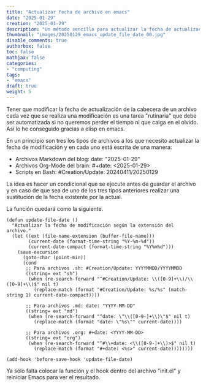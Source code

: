 ```yaml
---
title: "Actualizar fecha de archivo en emacs"
date: "2025-01-29"
creation: "2025-01-29"
description: "Un método sencillo para actualizar la fecha de actualización dentro de un archivo gracias a elisp y emacs"
thumbnail: "images/20250129_emacs_update_file_date_00.jpg"
disable_comments: true
authorbox: false
toc: false
mathjax: false
categories:
- "computing"
tags:
- "emacs"
draft: true
weight: 5
---
```

Tener que modificar la fecha de actualización de la cabecera de un archivo cada vez que se realiza una modificación es una tarea "rutinaria" que debe ser automatizada si no queremos perder el tiempo ni que caiga en el olvido. Así lo he conseguido gracias a elisp en emacs.
<!--more-->
En un principio son tres los tipos de archivos a los que necesito actualizar la fecha de modificación y en cada uno está escrita de una manera:

- Archivos Markdown del blog: date: "2025-01-29"
- Archivos Org-Mode del brain: #+date: <2025-01-29>
- Scripts en Bash: #Creation/Update: 20240411/20250129

La idea es hacer un condicional que se ejecute antes de guardar el archivo y en caso de que sea de uno de los tres tipos anteriores realizar una sustitución de la fecha existente por la actual.

La función quedará como la siguiente.

``` elisp
(defun update-file-date ()
  "Actualizar la fecha de modificación según la extensión del archivo."
  (let ((ext (file-name-extension (buffer-file-name)))
        (current-date (format-time-string "%Y-%m-%d"))
        (current-date-compact (format-time-string "%Y%m%d")))
    (save-excursion
      (goto-char (point-min))
      (cond
       ;; Para archivos .sh: #Creation/Update: YYYYMMDD/YYYYMMDD
       ((string= ext "sh")
        (when (re-search-forward "^#Creation/Update: \\([0-9]+\\)/\\([0-9]+\\)$" nil t)
          (replace-match (format "#Creation/Update: %s/%s" (match-string 1) current-date-compact))))

       ;; Para archivos .md: date: "YYYY-MM-DD"
       ((string= ext "md")
        (when (re-search-forward "^date: \"\\([0-9-]+\\)\"$" nil t)
          (replace-match (format "date: \"%s\"" current-date))))

       ;; Para archivos .org: #+date: <YYYY-MM-DD>
       ((string= ext "org")
        (when (re-search-forward "^#\\+date: <\\([0-9-]+\\)>$" nil t)
          (replace-match (format "#+date: <%s>" current-date))))))))

(add-hook 'before-save-hook 'update-file-date)
```

Ya sólo falta colocar la función y el hook dentro del archivo "init.el" y reiniciar Emacs para ver el resultado.



